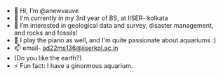- 👋 Hi, I’m @anewvauve
- 👀 I'm currently in my 3rd year of BS, at IISER- kolkata
- 🌱 I’m interested in geological data and survey, disaster management, and rocks and fossils!
- 💞 I play the piano as well, and I'm quite passionate about aquariums :)
- 📫 email- ad22ms136@iiserkol.ac.in 
- (Do you like the earth?)
- ⚡ Fun fact: I have a ginormous aquarium.

<!---
anewvauve/anewvauve is a ✨ special ✨ repository because its `README.md` (this file) appears on your GitHub profile.
You can click the Preview link to take a look at your changes.
--->
